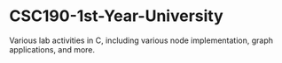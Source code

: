 # CSC190-1st-Year-University
Various lab activities in C, including various node implementation, graph applications, and more.

